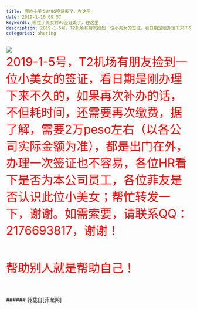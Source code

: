 ```yaml
---
title: 哪位小美女的9G签证丢了，在这里
date: 2019-1-10 09:57
keywords: 哪位小美女的9G签证丢了，在这里
description: 2019-1-5号，T2机场有朋友捡到一位小美女的签证，看日期是刚办理下来不久的，如果再次补办的话，不但耗时间，还需要再次缴费，据了解，需要2万peso左右（以各公司实际金额为准），都是出门在外，办理一次签证也不容易，各位HR看下是否为本公司员工，各位菲友是否认识此位小美女；帮忙转发一下，谢谢。如需索要，请联系QQ：2176693817，谢谢！帮助别人就是帮助自己！
categories: sharing
---
```

<td class="t_f" id="postmessage_2654576">


<img aid="1051683" data-cf-modified-832ac6bb37f70d214fb64657-="" file="data/attachment/forum/201901/10/094717vynpj8cupzqsiq8c.jpg.thumb.jpg" id="aimg_1051683" inpost="1" onclick="" onmouseover="" src="http://www.flw.ph/data/attachment/forum/201901/10/094717vynpj8cupzqsiq8c.jpg" style="cursor:pointer" zoomfile="data/attachment/forum/201901/10/094717vynpj8cupzqsiq8c.jpg"/>


<br/>
<font size="6"><font color="#ff0000">2019-1-5号，T2机场有朋友捡到一位小美女的签证，看日期是刚办理下来不久的，如果再次补办的话，不但耗时间，还需要再次缴费，据了解，需要2万peso左右（以各公司实际金额为准），都是出门在外，办理一次签证也不容易，各位HR看下是否为本公司员工，各位菲友是否认识此位小美女；帮忙转发一下，谢谢。如需索要，请联系QQ：2176693817，谢谢！</font></font><br/>
<font size="6"><font color="#ff0000"><br/>
</font></font><br/>
<font size="6"><font color="#ff0000">帮助别人就是帮助自己！</font></font><br/>
<font size="6"><font color="#ff0000"><br/>
</font></font><br/>
</td>
###### 转载自[菲龙网]